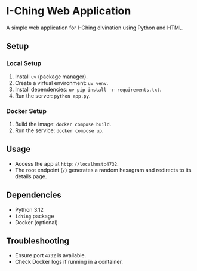 # I-Ching Web Application

A simple web application for I-Ching divination using Python and HTML.

## Setup

### Local Setup
1. Install `uv` (package manager).
2. Create a virtual environment: `uv venv`.
3. Install dependencies: `uv pip install -r requirements.txt`.
4. Run the server: `python app.py`.

### Docker Setup
1. Build the image: `docker compose build`.
2. Run the service: `docker compose up`.

## Usage
- Access the app at `http://localhost:4732`.
- The root endpoint (`/`) generates a random hexagram and redirects to its details page.

## Dependencies
- Python 3.12
- `iching` package
- Docker (optional)

## Troubleshooting
- Ensure port `4732` is available.
- Check Docker logs if running in a container.
